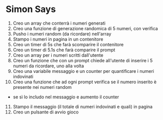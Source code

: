 Simon Says
===

1. Creo un array che conterrà i numeri generati
1. Creo una funzione di generazione randomica di 5 numeri, con verifica
1. Pusho i numeri random (da ricordare) nell'array
1. Stampo i numeri in pagina in un contenitore
1. Creo un timer di 5s che farà scomparire il contenitore
1. Creo un timer di 5.1s che farà comparire il prompt
1. Creo un array per i numeri scritti dall'utente
1. Creo un funzione che con un prompt chiede all'utente di inserire i 5 numeri da ricordare, uno alla volta
1. Creo una variabile messaggio e un counter per quantificare i numeri indovinati
1. Creo una funzione che ad ogni prompt verifica se il numero inserito è presente nei numeri random
- se sì lo includo nel messaggio e aumento il counter
11. Stampo il messaggio (il totale di numeri indovinati e quali) in pagina
1. Creo un pulsante di avvio gioco